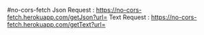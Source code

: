 #no-cors-fetch
Json Request : https://no-cors-fetch.herokuapp.com/getJson?url=
Text Request : https://no-cors-fetch.herokuapp.com/getText?url=
